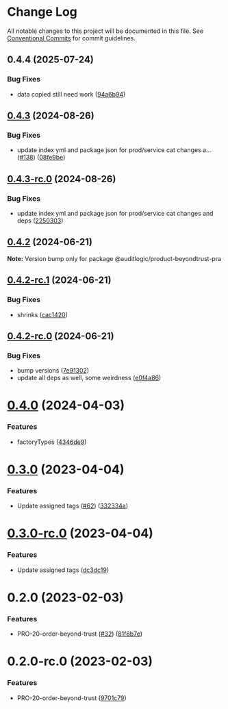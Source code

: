 # Change Log

All notable changes to this project will be documented in this file.
See [Conventional Commits](https://conventionalcommits.org) for commit guidelines.

## 0.4.4 (2025-07-24)


### Bug Fixes

* data copied still need work ([94a6b94](https://github.com/zerobias-org/product/commit/94a6b942fb0516367548599d739529536132755a))





## [0.4.3](https://github.com/auditlogic/product/compare/@auditlogic/product-beyondtrust-pra@0.4.2...@auditlogic/product-beyondtrust-pra@0.4.3) (2024-08-26)


### Bug Fixes

* update index yml and package json for prod/service cat changes a… ([#138](https://github.com/auditlogic/product/issues/138)) ([08fe9be](https://github.com/auditlogic/product/commit/08fe9beb1c8457462a19bc69caa02e6212d97e1a))





## [0.4.3-rc.0](https://github.com/auditlogic/product/compare/@auditlogic/product-beyondtrust-pra@0.4.2...@auditlogic/product-beyondtrust-pra@0.4.3-rc.0) (2024-08-26)


### Bug Fixes

* update index yml and package json for prod/service cat changes and deps ([2250303](https://github.com/auditlogic/product/commit/225030363a363608240135b7ebed386b28f01e4b))





## [0.4.2](https://github.com/auditlogic/product/compare/@auditlogic/product-beyondtrust-pra@0.4.2-rc.1...@auditlogic/product-beyondtrust-pra@0.4.2) (2024-06-21)

**Note:** Version bump only for package @auditlogic/product-beyondtrust-pra





## [0.4.2-rc.1](https://github.com/auditlogic/product/compare/@auditlogic/product-beyondtrust-pra@0.4.2-rc.0...@auditlogic/product-beyondtrust-pra@0.4.2-rc.1) (2024-06-21)


### Bug Fixes

* shrinks ([cac1420](https://github.com/auditlogic/product/commit/cac14200fefcd8183ab69fe89a47bd3f70f563e9))





## [0.4.2-rc.0](https://github.com/auditlogic/product/compare/@auditlogic/product-beyondtrust-pra@0.4.0...@auditlogic/product-beyondtrust-pra@0.4.2-rc.0) (2024-06-21)


### Bug Fixes

* bump versions ([7e91302](https://github.com/auditlogic/product/commit/7e913023b8b312150ed7762c32fbbe616be71de5))
* update all deps as well, some weirdness ([e0f4a86](https://github.com/auditlogic/product/commit/e0f4a864714e2d3de6bbf3da014d5312fe53be2f))





# [0.4.0](https://github.com/auditlogic/product/compare/@auditlogic/product-beyondtrust-pra@0.3.0...@auditlogic/product-beyondtrust-pra@0.4.0) (2024-04-03)


### Features

* factoryTypes ([4346de9](https://github.com/auditlogic/product/commit/4346de92693aee892fccf725338ffc7b80ab182b))





# [0.3.0](https://github.com/auditlogic/product/compare/@auditlogic/product-beyondtrust-pra@0.2.0...@auditlogic/product-beyondtrust-pra@0.3.0) (2023-04-04)


### Features

* Update assigned tags ([#62](https://github.com/auditlogic/product/issues/62)) ([332334a](https://github.com/auditlogic/product/commit/332334ac1b4a57ff812914e70573c91539a06bf4))





# [0.3.0-rc.0](https://github.com/auditlogic/product/compare/@auditlogic/product-beyondtrust-pra@0.2.0...@auditlogic/product-beyondtrust-pra@0.3.0-rc.0) (2023-04-04)


### Features

* Update assigned tags ([dc3dc19](https://github.com/auditlogic/product/commit/dc3dc19fc1eed87cbc16dbdcf7131bf46ffcfbb7))





# 0.2.0 (2023-02-03)


### Features

* PRO-20-order-beyond-trust ([#32](https://github.com/auditlogic/product/issues/32)) ([81f8b7e](https://github.com/auditlogic/product/commit/81f8b7e820797bfe74e112b99ecae999d4aecb6a))





# 0.2.0-rc.0 (2023-02-03)


### Features

* PRO-20-order-beyond-trust ([9701c79](https://github.com/auditlogic/product/commit/9701c792d5c0fabf929aa14a4fce300c4e96f73d))

